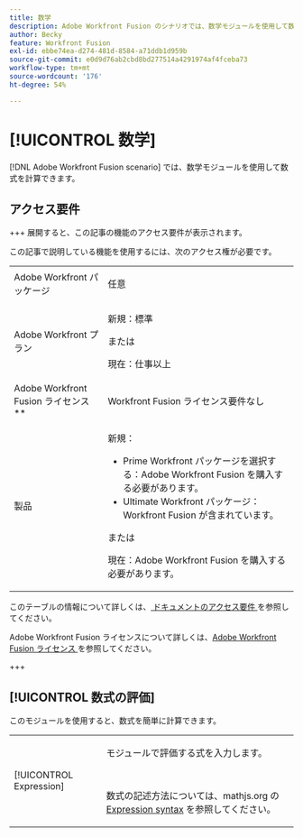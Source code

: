```yaml
---
title: 数学
description: Adobe Workfront Fusion のシナリオでは、数学モジュールを使用して数式を計算できます。
author: Becky
feature: Workfront Fusion
exl-id: ebbe74ea-d274-481d-8584-a71ddb1d959b
source-git-commit: e0d9d76ab2cbd8bd277514a4291974af4fceba73
workflow-type: tm+mt
source-wordcount: '176'
ht-degree: 54%

---
```


# [!UICONTROL 数学]

[!DNL Adobe Workfront Fusion scenario] では、数学モジュールを使用して数式を計算できます。

## アクセス要件

+++ 展開すると、この記事の機能のアクセス要件が表示されます。

この記事で説明している機能を使用するには、次のアクセス権が必要です。

<table style="table-layout:auto">
 <col> 
 <col> 
 <tbody> 
  <tr> 
   <td role="rowheader">Adobe Workfront パッケージ</td> 
   <td> <p>任意</p> </td> 
  </tr> 
  <tr data-mc-conditions=""> 
   <td role="rowheader">Adobe Workfront プラン</td> 
   <td> <p>新規：標準</p><p>または</p><p>現在：仕事以上</p> </td> 
  </tr> 
  <tr> 
   <td role="rowheader">Adobe Workfront Fusion ライセンス**</td> 
   <td>
   <p>Workfront Fusion ライセンス要件なし</p>
   </td> 
  </tr> 
  <tr> 
   <td role="rowheader">製品</td> 
   <td>
   <p>新規：</p> <ul><li>Prime Workfront パッケージを選択する：Adobe Workfront Fusion を購入する必要があります。</li><li>Ultimate Workfront パッケージ：Workfront Fusion が含まれています。</li></ul>
   <p>または</p>
   <p>現在：Adobe Workfront Fusion を購入する必要があります。</p>
   </td> 
  </tr>
 </tbody> 
</table>

このテーブルの情報について詳しくは、[ ドキュメントのアクセス要件 ](/help/workfront-fusion/references/licenses-and-roles/access-level-requirements-in-documentation.md) を参照してください。

Adobe Workfront Fusion ライセンスについて詳しくは、[Adobe Workfront Fusion ライセンス ](/help/workfront-fusion/set-up-and-manage-workfront-fusion/licensing-operations-overview/license-automation-vs-integration.md) を参照してください。

+++

## [!UICONTROL 数式の評価]

このモジュールを使用すると、数式を簡単に計算できます。

<table style="table-layout:auto"> 
 <col> 
 <col> 
 <tbody> 
  <tr> 
   <td role="rowheader">[!UICONTROL Expression]</td> 
   <td> <p>モジュールで評価する式を入力します。 </p> <p> </p> <p>数式の記述方法については、mathjs.org の <a href="https://mathjs.org/docs/expressions/syntax.html">Expression syntax</a> を参照してください。</p> </td> 
  </tr> 
 </tbody> 
</table>
